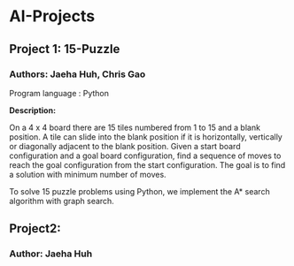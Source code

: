 # AI-Projects
## Project 1: 15-Puzzle
### Authors: Jaeha Huh, Chris Gao

Program language : Python

**Description:**

On a 4 x 4 board there are 15 tiles numbered from 1 to 15 and a blank position. A tile can slide into the blank position if it is horizontally, vertically or diagonally adjacent to the blank position. Given a start board configuration and a goal board configuration, find a sequence of moves to reach the goal configuration from the start configuration. The goal is to find a solution with minimum number of moves.

To solve 15 puzzle problems using Python, we implement the A* search algorithm with graph search.

## Project2:
### Author: Jaeha Huh
